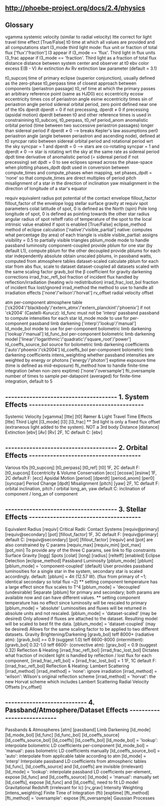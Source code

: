 ##  http://phoebe-project.org/docs/2.4/physics

## Glossary
vgamma          systemic velocity (similar to radial velocity)
ltte            correct for light travel time effect [True/False]
t0              time at which all values are provided and all computations start
l3_mode         third light mode: flux unit or fraction of total flux ['flux'/'fraction']
    l3              appear if l3_mode == 'flux'. Third light in flux units
    l3_frac         appear if l3_mode == 'fraction'. Third light as a fraction of total flux
distance        distance between system center and observer at t0
ebv             color excess E(B - V)
Av              extinction Av
Rv              extinction law parameter (default = 3.1)

t0_supconj      time of primary eclipse (superior conjunction), usually defined as the zero-phase
t0_perpass      time of closest approach between components (periastron passage)
t0_ref          time at which the primary passes an arbitrary reference point (same as HJD0)
ecc             eccentricity
ecosw           eccentricity times cos of periastron angle
esinw           eccentricity times sin of periastron angle
period          sidereal orbital period, zero point defined near one of the t0s
dperdt          dperdt = 0 if not precessing, dperdt ≠ 0 if precessing (apsidal motion)
                dperdt between t0 and other reference times is used in constrainining t0_subconj, t0_perpass, t0_ref
period_anom     anomalistic orbital period (time between two successive periastron passages)
                longer than sidereal period if dperdt ≠ 0 --> breaks Kepler's law assumptions
per0            periastron angle (angle between periastron and ascending node), defined at t0
syncpar         ratio between sidereal orbital period and rotational period wrt the sky
                syncpar = 1 and dperdt = 0 --> stars are co-rotating
                syncpar = 1 and dperdt ≠ 0 --> star is rotating wrt the sky at the same rate as sidereal period
dpdt            time derivative of anomalistic period (= sidereal period if not precessing)
                set dpdt = 0 to see eclipses spread across the phase-space when plotting
phases_dpdt     dpdt used in conversion between compute_times and compute_phases
                when mapping, set phases_dpdt = 'none' so that compute_times are direct multiples of period
pitch           misalignment of a star in the direction of inclination
yaw             misalignment in the direction of longitude of a star's equator

requiv          equivalent radius
pot             potential of the contact envelope
fillout_factor  fillout_factor of the envelope
logg            stellar surface gravity at requiv
spot parameters
    colat           latitude of spot, 0 is defined as the North (spin) Pole
    long            longitude of spot, 0 is defined as pointing towards the other star
    radius          angular radius of spot
    relteff         ratio of temperature of the spot to the local intrinsic value
    enabled         if spot is enabled [True/False]
eclipse_method  method of eclipse calculation ['native'/'visible_partial']
                native: computes what percentage (by area) of each triangle is visible
                visible_partial: assigns visibility = 0.5 to partially visible triangles
pblum_mode      mode to handle passband luminosity
    component-coupled   provide pblum for one star (by default L1), compute pblum for the other
    decoupled           provide pblums for each star independently
    absolute            obtain unscaled pblums, in passband watts, computed from atmosphere tables
    dataset-scaled      calculate pblum for each star from abs flux, scale to dataset
    dataset-coupled     all datasets scaled with the same scaling factor
gravb_bol       the β coefficient for gravity darkening corrections
irrad_frac_refl_bol     fraction of incident flux handled by reflection/irradiation (heating w/o redistribution)
irrad_frac_lost_bol     fraction of incident flux lost/ignored
irrad_method    the method to use to handle all irradiation effects ['none'/'wilson'/'horvat']
rv_offset       radial velocity offset

atm             per-component atmosphere table ['ck2004'/'blackbody'/'extern_atmx'/'extern_planckint'/'phoenix']
                if not 'ck2004' (Castelli-Kurucz): ld_func must not be 'interp'
passband        passband to compute intensities for each star
ld_mode         mode to use for per-component passband limb darkening ['interp'/'lookup'/'manual']
ld_mode_bol     mode to use for per-component bolometric limb darkening ['lookup'/'manual']
ld_func_bol     per-component bolometric limb darkening model
                ['linear'/'logarithmic'/'quadratic'/'square_root'/'power']
ld_coeffs_source_bol    source for bolometric limb darkening coefficients ['auto'/'phoenix'/'ck2004']
ld_coeffs_bol   per-component bolometric limb darkening coefficients
intens_weighting        whether passband intensities are weighted by energy or photons ['energy'/'photon']
exptime         exposure time (time is defined as mid-exposure)
fti_method      how to handle finite-time integration (when non-zero exptime) ['none'/'oversample']
fti_oversample  number of times to sample per-datapoint (averaged) for finite-time integration, default to 5
## ------------------------------------- 1. System Effects --------------------------------------
Systemic Velocity [vgamma] [ltte] [t0]
    <!-- http://phoebe-project.org/docs/2.4/tutorials/vgamma -->
Rømer & Light Travel Time Effects [ltte]
    <!-- http://phoebe-project.org/docs/2.4/tutorials/ltte -->
Third Light [l3_mode] [l3] [l3_frac]
    <!-- http://phoebe-project.org/docs/2.4/tutorials/l3 -->
    ** 3rd light is only a fixed flux offset (extraneous light added to the system). NOT a 3rd body
Distance [distance]
    <!-- http://phoebe-project.org/docs/2.4/tutorials/distance -->
Extinction [ebv] [Av] [Rv]
    <!-- http://phoebe-project.org/docs/2.4/tutorials/ebv_Av_Rv -->
    2F, 1C
    default C: [ebv]

## ------------------------------------- 2. Orbital Effects -------------------------------------
Various t0s [t0_supconj] [t0_perpass] [t0_ref] [t0]
    <!-- http://phoebe-project.org/docs/2.4/tutorials/t0s -->
    1F, 2C
    default F: [t0_supconj]
Eccentricity & Volume Conservation [ecc] [ecosw] [esinw]
    <!-- http://phoebe-project.org/docs/2.4/tutorials/ecc -->
    1F, 2C
    default F: [ecc]
Apsidal Motion [period] [dperdt] [period_anom] [per0] [syncpar]
    <!-- http://phoebe-project.org/docs/2.4/tutorials/apsidal_motion -->
Period Change [dpdt]
    <!-- http://phoebe-project.org/docs/2.4/tutorials/dpdt -->
Misalignment [pitch] [yaw]
    <!-- http://phoebe-project.org/docs/2.4/tutorials/pitch_yaw -->
    2F, 1C
    default F: orbital inclination, pitch / orbital long_an, yaw
    default C: inclination of component / long_an of component

## ------------------------------------- 3. Stellar Effects -------------------------------------
Equivalent Radius [requiv]
    <!-- http://phoebe-project.org/docs/2.4/tutorials/requiv -->
Critical Radii: Contact Systems [requiv@primary] [requiv@secondary] [pot] [fillout_factor]
    <!-- http://phoebe-project.org/docs/2.4/tutorials/requiv_crit_contact -->
    1F, 3C
    default F: [requiv@primary]
    default C: [requiv@secondary] [pot] [fillout_factor]
    [requiv] and [pot] are also constrained by C params [requiv_max] [requiv_min] [pot_max] [pot_min]
    To provide any of the three C params, see link to flip constraints
Surface Gravity [logg]
    <!-- http://phoebe-project.org/docs/2.4/tutorials/logg -->
Spots [colat] [long] [radius] [relteff] [enabled]
    <!-- http://phoebe-project.org/docs/2.4/tutorials/spots -->
Eclipse Detection [eclipse_method]
    <!-- http://phoebe-project.org/docs/2.4/tutorials/eclipse -->
Passband Luminosity [pblum_mode] [pblum]
    <!-- http://phoebe-project.org/docs/2.4/tutorials/pblum -->
    [pblum_mode] = 'component-coupled' (default)
        User provides passband luminosities for a single star in the system, secondary star is scaled accordingly.
        default: [pblum] = 4π (12.57 W). (flux from primary of ~1; identical secondary so total flux ~2)
        ** setting component temperature has a large effect since flux scales to T^4
    [pblum_mode] = 'decoupled' (undesirable)
        Separate [pblum] for primary and secondary; both params are available now and can have different values.
        ** setting component temperature has no effect since luminosity will be rescaled to primary
    [pblum_mode] = 'absolute'
        Luminosities and fluxes will be returned in absolute units and not rescaled.
    [pblum_mode] = 'dataset-scaled' (may be desired)
        Only allowed if fluxes are attached to the dataset. Resulting model will be scaled to best fit the data.
    [pblum_mode] = 'dataset-coupled' (may be desired)
        Allows for the same scaling factor to be applied to two different datasets. 
Gravity Brightening/Darkening [gravb_bol]
    <!-- http://phoebe-project.org/docs/2.4/tutorials/gravb_bol -->
    teff 8000+ (radiative atm): [gravb_bol] >= 0.9 (suggest 1.0)
    teff 6600-8000 (intermittent): [gravb_bol] 0.32-1.0
    teff 6600- (convective atm): [grav_bol] < 0.9 (suggest 0.32)
Reflection & Heating [irrad_frac_refl_bol] [irrad_frac_lost_bol]
    <!-- http://phoebe-project.org/docs/2.4/tutorials/reflection_heating -->
    Dictates what fraction of incident light is handled by reflection / lost flux
    for each component, [irrad_frac_refl_bol] + [irrad_frac_lost_bol] = 1
    1F, 1C
    default F: [irrad_frac_refl_bol]
Reflection & Heating: Lambert Scattering [irrad_method]
    <!-- http://phoebe-project.org/docs/2.4/tutorials/irrad_method_horvat -->
    [irrad_method] = 'none': ignore irradiation
    [irrad_method] = 'wilson': Wilson's original reflection scheme
    [irrad_method] = 'horvat': the new Horvat scheme which includes Lambert Scattering
Radial Velocity Offsets [rv_offset]
    <!-- http://phoebe-project.org/docs/2.4/tutorials/rv_offset -->

## --------------------------- 4. Passband/Atmosphere/Dataset Effects ---------------------------
Passbands & Atmospheres [atm] [passband]
    <!-- http://phoebe-project.org/docs/2.4/tutorials/atm_passbands -->
Limb Darkening [ld_mode] [ld_mode_bol] [ld_func] [ld_func_bol] [ld_coeffs_source] [ld_coeffs_source_bol] [ld_coeffs] [ld_coeffs_bol]
    <!-- http://phoebe-project.org/docs/2.4/tutorials/limb_darkening -->
    [ld_mode_bol] = 'lookup': interpolate bolometric LD coefficients per-component
    [ld_mode_bol] = 'manual': pass bolometric LD coefficients manually
    [ld_coeffs_source_bol] = 'auto': interpolate from applicable table according to atm
    [ld_mode] = 'interp'
        Interpolate passband LD coefficients from atmospheric tables
        [ld_func], [ld_coeffs_source] and [ld_coeffs] are invisible (irrelevant)
    [ld_mode] = 'lookup': interpolate passband LD coefficients per-element, expose [ld_func] and [ld_coeffs_source]
    [ld_mode] = 'manual': manually set [ld_coeffs], expose [ld_func] and [ld_coeffs], need to fit LD model
Gravitational Redshift (irrelevant for lc) [rv_grav]
    <!-- http://phoebe-project.org/docs/2.4/tutorials/grav_redshift -->
Intensity Weighting [intens_weighting]
    <!-- http://phoebe-project.org/docs/2.4/tutorials/intens_weighting -->
Finite Time of Integration (fti) [exptime] [fti_method]
    <!-- http://phoebe-project.org/docs/2.4/tutorials/fti -->
    [fti_method] = 'oversample': expose [fti_oversample]
Gaussian Processes
    <!-- http://phoebe-project.org/docs/2.4/examples/minimal_GPs -->